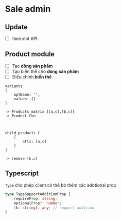 # Sale admin

## Update
- [ ] time slot API


## Product module

- [ ] Tạo **dòng sản phẩm**
- [ ] Tạo biến thể cho **dòng sản phẩm**
- [ ] Điều chỉnh **biến thể**

```
variants
{
    optName: '',
    values: []
}

-> Products matrix [[a,c],[b,c]]
-> Product Cbn



child_products [
    {
        atts: [a,c]
    }
]

-> remove [b,c]

```

## Typescript

`Type` cho phép client có thể bỏ thêm các addtional prop

```ts
type TypeSupportAdditionProp {
    requireProp: string;
    optionalProp?: number;
    [k: string]: any; // support addition
}

```
